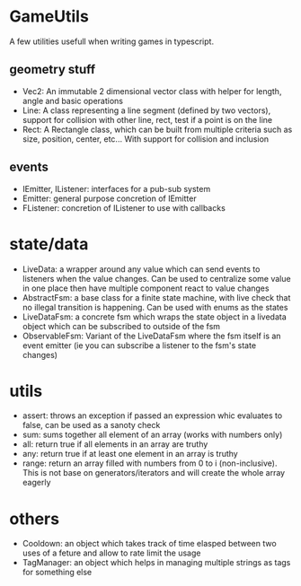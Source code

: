 # GameUtils

A few utilities usefull when writing games in typescript.

## geometry stuff 
  - Vec2: An immutable 2 dimensional vector class with helper for length, angle and basic operations
  - Line: A class representing a line segment (defined by two vectors), support for collision with other line, rect, test if a point is on the line
  - Rect: A Rectangle class, which can be built from multiple criteria such as size, position, center, etc... With support for collision and inclusion

## events
  - IEmitter, IListener: interfaces for a pub-sub system
  - Emitter: general purpose concretion of IEmitter
  - FListener: concretion of IListener to use with callbacks

# state/data
  - LiveData: a wrapper around any value which can send events to listeners when the value changes. Can be used to centralize some value in one place then have multiple component react to value changes
  - AbstractFsm: a base class for a finite state machine, with live check that no illegal transition is happening. Can be used with enums as the states
  - LiveDataFsm: a concrete fsm which wraps the state object in a livedata object which can be subscribed to outside of the fsm
  - ObservableFsm: Variant of the LiveDataFsm where the fsm itself is an event emitter (ie you can subscribe a listener to the fsm's state changes)

# utils
  - assert: throws an exception if passed an expression whic evaluates to false, can be used as a sanoty check
  - sum: sums together all element of an array (works with numbers only)
  - all: return true if all elements in an array are truthy
  - any: return true if at least one element in an array is truthy
  - range: return an array filled with numbers from 0 to i (non-inclusive). This is not base on generators/iterators and will create the whole array eagerly

# others
  - Cooldown: an object which takes track of time elasped between two uses of a feture and allow to rate limit the usage
  - TagManager: an object which helps in managing multiple strings as tags for something else